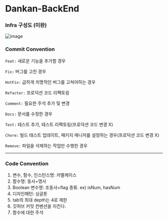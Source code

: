 # Dankan-BackEnd

### Infra 구성도 (미완)
![image](https://user-images.githubusercontent.com/91772497/221348143-f4f03dd6-d149-4026-8254-7a27b0723877.png)



### Commit Convention

`Feat:` 새로운 기능을 추가할 경우

`Fix:` 버그를 고친 경우

`HotFix:` 급하게 치명적인 버그를 고쳐야하는 경우

`Refactor:` 프로덕션 코드 리팩토링

`Comment:` 필요한 주석 추가 및 변경

`Docs:` 문서를 수정한 경우

`Test:` 테스트 추가, 테스트 리팩토링(프로덕션 코드 변경 X)

`Chore:` 빌드 태스트 업데이트, 패키지 매니저를 설정하는 경우(프로덕션 코드 변경 X)

`Remove:` 파일을 삭제하는 작업만 수행한 경우

<hr>

### Code Convention
1. 변수, 함수, 인스턴스명: 카멜케이스
2. 함수명: 동사+명사
3. Boolean 변수명: 조동사+flag 종류. ex) isNum, hasNum
4. 디자인패턴: 싱글톤
5. tab의 최대 depth는 4로 제한
6. 깃허브 커밋 컨벤션을 지킨다.
7. 함수에 대한 주석
